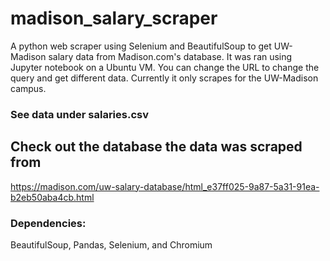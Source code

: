 # madison_salary_scraper
A python web scraper using Selenium and BeautifulSoup to get UW-Madison salary data from Madison.com's database. It was ran using Jupyter notebook on a Ubuntu VM. You can change the URL to change the query and get different data. Currently it only scrapes for the UW-Madison campus.

### See data under salaries.csv

## Check out the database the data was scraped from
https://madison.com/uw-salary-database/html_e37ff025-9a87-5a31-91ea-b2eb50aba4cb.html

### Dependencies:
BeautifulSoup, Pandas, Selenium, and Chromium
